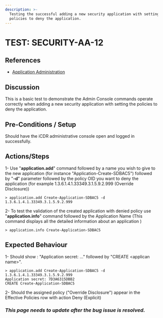 ```yaml
---
description: >-
  Testing the successful adding a new security application with setting the
  policies to deny the application.
---
```


# TEST: SECURITY-AA-12

## References

* [Application Administration](./)

## Discussion

This is a basic test to demonstrate the Admin Console commands operate correctly when adding a new security application with setting the policies to deny the application.

## Pre-Conditions / Setup

Should have the iCDR administrative console open and logged in successfully.

## Actions/Steps

1- Use "**application.add**" command followed by a name you wish to give to the new application \(for instance "Application-Create-SDBAC5"\) followed by  "**-d**" parameter followed by the policy OID you want to deny the application \(for example 1.3.6.1.4.1.33349.3.1.5.9.2.999 \(Override Disclosure\)\)

```text
> application.add Create-Application-SDBAC5 -d 1.3.6.1.4.1.33349.3.1.5.9.2.999
```

2- To test the  validation of the created application with denied policy use "**application.info**" command  followed by the Application Name \(This command displays all the detailed information about an application \)

```text
> application.info Create-Application-SDBAC5
```

## Expected Behaviour

1-  Should show : "Application secret: ..." followed by "CREATE &lt;applican name&gt;".

```text
> application.add Create-Application-SDBAC5 -d 1.3.6.1.4.1.33349.3.1.5.9.2.999
Application secret: 7D3A6315DBB2
CREATE Create-Application-SDBAC5
```

2- Should the assigned policy \("Override Disclosure"\) appear in the Effective Policies row with action Deny \(Explicit\)

### _**This page needs to update after the bug issue is resolved.**_

